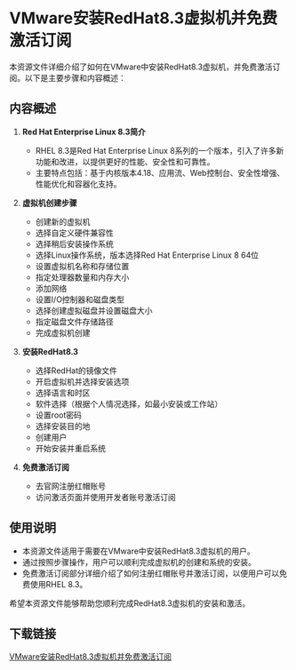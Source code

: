 # VMware安装RedHat8.3虚拟机并免费激活订阅

本资源文件详细介绍了如何在VMware中安装RedHat8.3虚拟机，并免费激活订阅。以下是主要步骤和内容概述：

## 内容概述

1. **Red Hat Enterprise Linux 8.3简介**
   - RHEL 8.3是Red Hat Enterprise Linux 8系列的一个版本，引入了许多新功能和改进，以提供更好的性能、安全性和可靠性。
   - 主要特点包括：基于内核版本4.18、应用流、Web控制台、安全性增强、性能优化和容器化支持。

2. **虚拟机创建步骤**
   - 创建新的虚拟机
   - 选择自定义硬件兼容性
   - 选择稍后安装操作系统
   - 选择Linux操作系统，版本选择Red Hat Enterprise Linux 8 64位
   - 设置虚拟机名称和存储位置
   - 指定处理器数量和内存大小
   - 添加网络
   - 设置I/O控制器和磁盘类型
   - 选择创建虚拟磁盘并设置磁盘大小
   - 指定磁盘文件存储路径
   - 完成虚拟机创建

3. **安装RedHat8.3**
   - 选择RedHat的镜像文件
   - 开启虚拟机并选择安装选项
   - 选择语言和时区
   - 软件选择（根据个人情况选择，如最小安装或工作站）
   - 设置root密码
   - 选择安装目的地
   - 创建用户
   - 开始安装并重启系统

4. **免费激活订阅**
   - 去官网注册红帽账号
   - 访问激活页面并使用开发者账号激活订阅

## 使用说明

- 本资源文件适用于需要在VMware中安装RedHat8.3虚拟机的用户。
- 通过按照步骤操作，用户可以顺利完成虚拟机的创建和系统的安装。
- 免费激活订阅部分详细介绍了如何注册红帽账号并激活订阅，以便用户可以免费使用RHEL 8.3。

希望本资源文件能够帮助您顺利完成RedHat8.3虚拟机的安装和激活。

## 下载链接

[VMware安装RedHat8.3虚拟机并免费激活订阅](https://pan.quark.cn/s/a54e42ba5976)